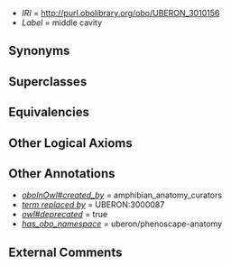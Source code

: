  * *IRI* = http://purl.obolibrary.org/obo/UBERON_3010156
 * *Label* = middle cavity

## Synonyms


## Superclasses


## Equivalencies


## Other Logical Axioms


## Other Annotations

 * *[oboInOwl#created_by](../../oboInOwl#created/by/oboInOwl#created_by.md)* = amphibian_anatomy_curators
 * *[term replaced by](../../IAO/01/IAO_0100001.md)* = UBERON:3000087
 * *[owl#deprecated](../../ed/owl#deprecated.md)* = true
 * *[has_obo_namespace](../../ce/oboInOwl#hasOBONamespace.md)* = uberon/phenoscape-anatomy

## External Comments

